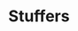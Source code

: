 ---
title: Stuffers
crosslinks:
- BellyExpansion
- ProgressiveGrowth
- AskMen
- AskReddit
- HENTAI_GIF
---